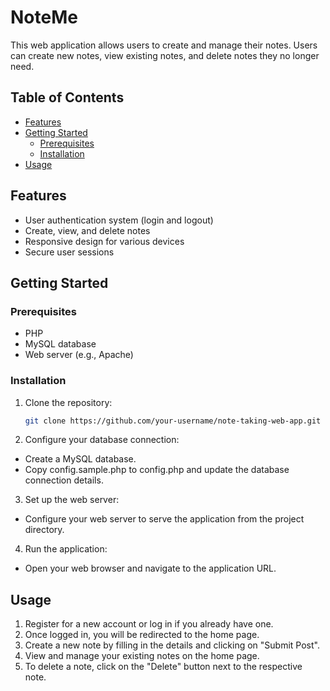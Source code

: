 # NoteMe

This web application allows users to create and manage their notes. Users can create new notes, view existing notes, and delete notes they no longer need.

## Table of Contents

- [Features](#features)
- [Getting Started](#getting-started)
  - [Prerequisites](#prerequisites)
  - [Installation](#installation)
- [Usage](#usage)

## Features

- User authentication system (login and logout)
- Create, view, and delete notes
- Responsive design for various devices
- Secure user sessions

## Getting Started

### Prerequisites

- PHP
- MySQL database
- Web server (e.g., Apache)

### Installation

1. Clone the repository:

   ```bash
   git clone https://github.com/your-username/note-taking-web-app.git
2. Configure your database connection:

- Create a MySQL database.
- Copy config.sample.php to config.php and update the database connection details.

3. Set up the web server:
- Configure your web server to serve the application from the project directory.
4. Run the application:
- Open your web browser and navigate to the application URL.

## Usage

1. Register for a new account or log in if you already have one.
2. Once logged in, you will be redirected to the home page.
3. Create a new note by filling in the details and clicking on "Submit Post".
4. View and manage your existing notes on the home page.
5. To delete a note, click on the "Delete" button next to the respective note.

